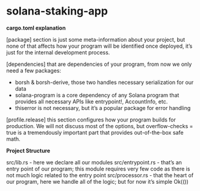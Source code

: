 # solana-staking-app

**cargo.toml explanation**

[package] section is just some meta-information about your project, but none of that affects how your program will be identified once deployed, it’s just for the internal development process.

[dependencies] that are dependencies of your program, from now we only need a few packages:

- borsh & borsh-derive, those two handles necessary serialization for our data
- solana-program is a core dependency of any Solana program that provides all necessary APIs like entrypoint!, AccountInfo, etc.
- thiserror is not necessary, but it’s a popular package for error handling

[profile.release] this section configures how your program builds for production. We will not discuss most of the options, but overflow-checks = true is a tremendously important part that provides out-of-the-box safe math.

**Project Structure**

src/lib.rs - here we declare all our modules
src/entrypoint.rs - that’s an entry point of our program; this module requires very few code as there is not much logic related to the entry point
src/processor.rs - that the heart of our program, here we handle all of the logic; but for now it’s simple Ok(())
